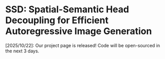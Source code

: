 # SSD: Spatial-Semantic Head Decoupling for Efficient Autoregressive Image Generation
[2025/10/22]: Our project page is released! Code will be open-sourced in the next 3 days.
